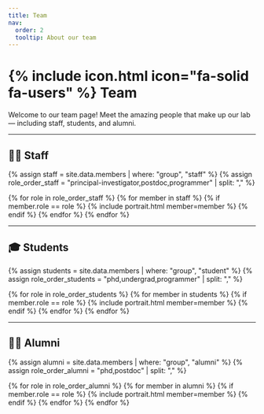 ```yaml
---
title: Team
nav:
  order: 2
  tooltip: About our team
---
```


# {% include icon.html icon="fa-solid fa-users" %} Team

Welcome to our team page! Meet the amazing people that make up our lab — including staff, students, and alumni.

---

## 🧑‍💼 Staff

{% assign staff = site.data.members | where: "group", "staff" %}
{% assign role_order_staff = "principal-investigator,postdoc,programmer" | split: "," %}

{% for role in role_order_staff %}
  {% for member in staff %}
    {% if member.role == role %}
      {% include portrait.html member=member %}
    {% endif %}
  {% endfor %}
{% endfor %}

---

## 🎓 Students

{% assign students = site.data.members | where: "group", "student" %}
{% assign role_order_students = "phd,undergrad,programmer" | split: "," %}

{% for role in role_order_students %}
  {% for member in students %}
    {% if member.role == role %}
      {% include portrait.html member=member %}
    {% endif %}
  {% endfor %}
{% endfor %}

---

## 🧑‍🎓 Alumni

{% assign alumni = site.data.members | where: "group", "alumni" %}
{% assign role_order_alumni = "phd,postdoc" | split: "," %}

{% for role in role_order_alumni %}
  {% for member in alumni %}
    {% if member.role == role %}
      {% include portrait.html member=member %}
    {% endif %}
  {% endfor %}
{% endfor %}
